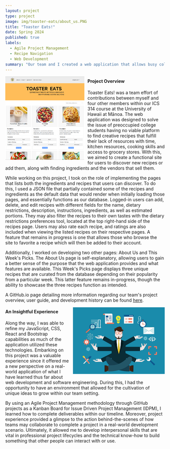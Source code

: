 ```yaml
---
layout: project
type: project
image: img/toaster-eats/about_us.PNG
title: "Toaster Eats!"
date: Spring 2024
published: true
labels:
  - Agile Project Management
  - Recipe Navigation
  - Web Development
summary: "Our team and I created a web application that allows busy college students to navigate tasty meal options tailored to their constraints with time and budget. It provides users with a platform for creating and sharing recipes, with the support of nearby vendors." 
---
```


<div style="float: left; margin-right: 10px;">
  <img width="250px" class="rounded" src="/img/toaster-eats/toastereats!.PNG">
</div>

#### Project Overview
Toaster Eats! was a team effort of contributions between myself and four other members within our ICS 314 course at the University of Hawaii at Mānoa. The web application was designed to solve the issue of preoccupied college students having no viable platform to find creative recipes that fulfill their lack of resources with time, kitchen resources, cooking skills and access to grocery stores. With this, we aimed to create a functional site for users to discover new recipes or add them, along with finding ingredients and the vendors that sell them. 

While working on this project, I took on the role of implementing the pages that lists both the ingredients and recipes that users can discover. To do this, I used a JSON file that partially contained some of the recipes and ingredients as the default data that would render when initially loading those pages, and essentially functions as our database. Logged-in users can add, delete, and edit recipes with different fields for the name, dietary restrictions, description, instructions, ingredients, as well as estimated portions. They may also filter the recipes to their own tastes with the dietary restrictions preferences tool, located at the top right-hand side of the recipes page. Users may also rate each recipe, and ratings are also included when viewing the listed recipes on their respective pages. A feature that remains in progress is one that allows those who browse the site to favorite a recipe which will then be added to their account. 

Additionally, I worked on developing two other pages: About Us and This Week's Picks. The About Us page is self-explanatory, allowing users to gain a better sense of the purpose that the web application provides and what features are available. This Week's Picks page displays three unique recipes that are curated from the database depending on their popularity from a particular week. This latter feature remains in-progress, though the ability to showcase the three recipes function as intended. 

A GitHub.io page detailing more information regarding our team's project overview, user guide, and development history can be found [here](https://toaster-eats.github.io/).

<div style="float: right; margin-left: 10px;">
  <img width="290px" class="rounded" src="/img/toaster-eats/multitask.jpg">
</div>

#### An Insightful Experience
Along the way, I was able to refine my JavaScript, CSS, React and Bootstrap capabilities as much of the application utilized these technologies. Embarking on this project was a valuable experience since it offered me a new perspective on a real-world application of what I have learned thus far about web development and software engineering. During this, I had the opportunity to have an environment that allowed for the cultivation of unique ideas to grow within our team setting. 

By using an Agile Project Management methodology through GitHub projects as a Kanban Board for Issue Driven Project Management (IDPM), I learned how to complete deliverables within our timeline. Moreover, project experience provided a glimpse to the action behind-the-scenes of how teams may collaborate to complete a project in a real-world development scenario. Ultimately, it allowed me to develop interpersonal skills that are vital in professional project lifecycles and the technical know-how to build something that other people can interact with or use.
